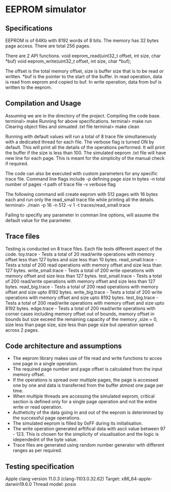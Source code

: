 # EEPROM simulator

## Specifications
EEPROM is of 64Kb with 8192 words of 8 bits. 
The memory has 32 bytes page access. There are total 256 pages.

There are 2 API functions.
void eeprom_read(uint32_t offset, int size, char *buf)
void eeprom_write(uint32_t offset, int size, char *buf);

The offset is the total memory offset, size is buffer size that is
to be read or written. *buf is the pointer to the start of the buffer.
In read operation, data is read from eeprom and copied to buf.
In write operation, data from buf is written to the eeprom.

## Compilation and Usage
Assuming we are in the directory of the project.
Compiling the code base.
	terminal> make
Running for above specifications.
	terminal> make run
Clearing object files and simuated .txt file
	terminal> make clean

Running with default values will run a total of 8 trace file simultaneously
with a dedicated thread for each file.
The verbose flag is turned ON by default. This will print all the details of
the operations performed. It will print the buffer if the size is less than 100.
The simulated eeprom .txt file will have new line for each page. This is meant for
the simplicity of the manual check if required.

The code can also be executed with custom parameters for any specific trace file.
Command line flags include	-p defining page size in bytes
				-n total number of pages
				-t path of trace file
				-v verbose flag

The following command will create eeprom with 512 pages with 16 bytes each
and run only the read_small trace file while printing all the details.
terminal> ./main -p 16 -n 512 -v 1 -t traces/read_small.trace

Failing to specifiy any parameter in comman line options, will assume the default
value for the parameter.

## Trace files
Testing is conducted on 8 trace files. Each file tests different aspect of the code.
toy.trace - Tests a total of 20 read/write operations with memory offset less than 127
			bytes and size less than 10 bytes.
read_small.trace - Tests a total of 200 read operations with memory offset and size less 
			than 127 bytes.
write_small.trace - Tests a total of 200 write operations with memory offset and size less 
			than 127 bytes.
test_small.trace - Tests a total of 200 read/write operations with memory offset and size 
			less than 127 bytes.
read_big.trace - Tests a total of 200 read operations with memory offset and size upto
			8192 bytes.
write_big.trace - Tests a total of 200 write operations with memory offset and size upto
			8192 bytes.
test_big.trace - Tests a total of 200 read/write operations with memory offset and size 
				upto 8192 bytes.
edge.trace - Tests a total of 200 read/write operations with corner cases including memory
				offset out of bounds, memory offset in bounds but size exceed the remaining 
				capacity of the memory ,size = 0, size less than page size, size less than page size
				but operation spread across 2 pages.

## Code architecture and assumptions
- The eeprom library makes use of file read and write functions to acces one page in a single operation.
- The required page number and page offset is calculated from the input memory offset.
- If the operations is spread over multiple pages, the page is accessed one by one and data is transferred
from the buffer atmost one page per time.
- When multiple threads are accessing the simulated eeprom, critical section is defined only for a single
page operation and not the entire write or read operation.
- Autheticity of the data going in and out of the eeprom is deterimined by the successful page operations.
- The simulated eeprom is filled by 0xFF during its initialisation.
- The write operation generated arftifical data with ascii value between 97 - 123. This is chosen for the
simplicity of visualisation and the logic is idependednt of the byte value.
- Trace files are generated using random number generator with different ranges as per required.

## Testing specification
Apple clang version 11.0.3 (clang-1103.0.32.62)
Target: x86_64-apple-darwin19.6.0
Thread model: posix

